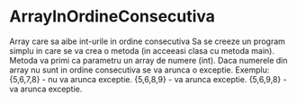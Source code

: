 # ArrayInOrdineConsecutiva
Array care sa aibe int-urile in ordine consecutiva
Sa se creeze un program simplu in care se va crea o metoda (in acceeasi clasa cu metoda main).
Metoda va primi ca parametru un array de numere (int).
Daca numerele din array nu sunt in ordine consecutiva se va arunca o exceptie.
Exemplu: 
{5,6,7,8} - nu va arunca exceptie.
{5,6,8,9} - va arunca exceptie.
{5,6,9,8} - va arunca exceptie.
